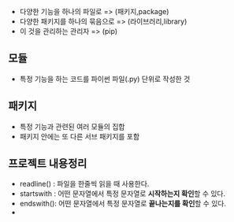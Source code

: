 

* 다양한 기능을 하나의 파일로 => (패키지,package)
* 다양한 패키지를 하나의 묶음으로 => (라이브러리,library)
* 이 것을 관리하는 관리자 => (pip)

## 모듈

* 특정 기능을 하는 코드를 파이썬 파일(.py) 단위로 작성한 것

## 패키지 

* 특정 기능과 관련된 여러 모듈의 집합
* 패키지 안에는 또 다른 서브 패키지를 포함

## 프로젝트 내용정리

* readline() : 파일을 한줄씩 읽을 때 사용한다.
* startswith : 어떤 문자열에서 특정 문자열로 **시작하는지 확인**할 수 있다.
* endswith():  어떤 문자열에서 특정 문자열로 **끝나는지를 확인**할 수 있다.
* 


